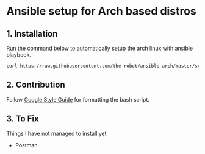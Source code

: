# Ansible setup for Arch based distros

## 1. Installation

Run the command below to automatically setup the arch linux with ansible playbook.

```sh
curl https://raw.githubusercontent.com/the-robot/ansible-arch/master/scripts/install.sh | sudo bash
```

## 2. Contribution

Follow [Google Style Guide](https://google.github.io/styleguide/shellguide.html) for formatting the bash script.

## 3. To Fix

Things I have not managed to install yet

- Postman
